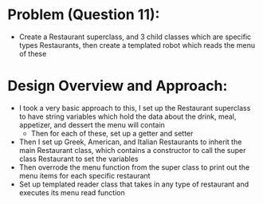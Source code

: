# Problem (Question 11):
- Create a Restaurant superclass, and 3 child classes which are specific types Restaurants, then create a templated robot which reads the menu of these

# Design Overview and Approach:
- I took a very basic approach to this, I set up the Restaurant superclass to have string variables which hold the data about the drink, meal, appetizer, and dessert the menu will contain
    - Then for each of these, set up a getter and setter
- Then I set up Greek, American, and Italian Restaurants to inherit the main Restaurant class, which contains a constructor to call the super class Restaurant to set the variables
- Then overrode the menu function from the super class to print out the menu items for each specific restaurant
- Set up templated reader class that takes in any type of restaurant and executes its menu read function
